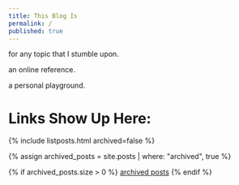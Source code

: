 ```yaml
---
title: This Blog Is
permalink: /
published: true
---
```

for any topic that I stumble upon.

an online reference.

a personal playground.

# Links Show Up Here:

{% include listposts.html archived=false %}

{% assign archived_posts = site.posts | where: "archived", true %}

{% if archived_posts.size > 0 %}
  [archived posts](/archive.html)
{% endif %}
